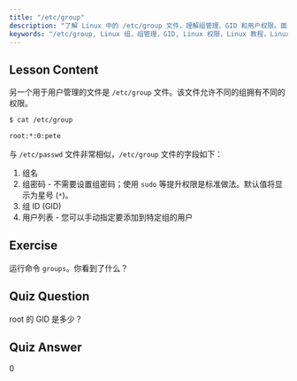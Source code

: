 ```yaml
---
title: "/etc/group"
description: "了解 Linux 中的 /etc/group 文件，理解组管理、GID 和用户权限。面向初学者的重要 Linux 组文件教程。"
keywords: "/etc/group, Linux 组，组管理，GID, Linux 权限，Linux 教程，Linux 初学者，Linux 指南"
---
```


## Lesson Content

另一个用于用户管理的文件是 `/etc/group` 文件。该文件允许不同的组拥有不同的权限。

```bash
$ cat /etc/group

root:*:0:pete
```

与 `/etc/passwd` 文件非常相似，`/etc/group` 文件的字段如下：

1. 组名
2. 组密码 - 不需要设置组密码；使用 `sudo` 等提升权限是标准做法。默认值将显示为星号 (`*`)。
3. 组 ID (GID)
4. 用户列表 - 您可以手动指定要添加到特定组的用户

## Exercise

运行命令 `groups`。你看到了什么？

## Quiz Question

root 的 GID 是多少？

## Quiz Answer

0
